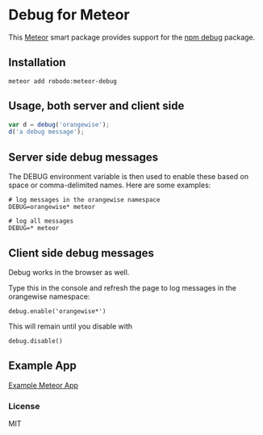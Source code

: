 # Debug for Meteor

This [Meteor](https://www.meteor.com/) smart package provides support for
the [npm debug](https://www.npmjs.com/package/debug) package.


## Installation

    meteor add robodo:meteor-debug


## Usage, both server and client side



```javascript
var d = debug('orangewise');
d('a debug message');
```


## Server side debug messages

The DEBUG environment variable is then used to enable these based on space or comma-delimited names. Here are some examples:

    # log messages in the orangewise namespace
    DEBUG=orangewise* meteor

    # log all messages
    DEBUG=* meteor


## Client side debug messages

Debug works in the browser as well.

Type this in the console and refresh the page to log messages in the orangewise namespace:

    debug.enable('orangewise*')
    
This will remain until you disable with 

    debug.disable()

## Example App

[Example Meteor App](/example/debug/)


### License

MIT

